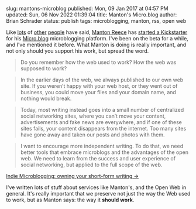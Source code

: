 slug: mantons-microblog
published: Mon, 09 Jan 2017 at 04:57 PM
updated: Sun, 06 Nov 2022 01:39:04 
title: Manton's Micro.blog
author: Brian Schrader
status: publish
tags: microblogging, manton, rss, open web

Like [lots][1] of [other][2] [people][3] have said, [Manton Reece][4] has [started a Kickstarter][5] for his [Micro.blog][6] microblogging platform. I've been on the beta for a while, and I've mentioned it before. What Manton is doing is really important, and not only should you support his work, but spread the word.

> Do you remember how the web used to work? How the web was supposed to work?

> In the earlier days of the web, we always published to our own web site. If you weren’t happy with your web host, or they went out of business, you could move your files and your domain name, and nothing would break.

> Today, most writing instead goes into a small number of centralized social networking sites, where you can’t move your content, advertisements and fake news are everywhere, and if one of these sites fails, your content disappears from the internet. Too many sites have gone away and taken our posts and photos with them.

> I want to encourage more independent writing. To do that, we need better tools that embrace microblogs and the advantages of the open web. We need to learn from the success and user experience of social networking, but applied to the full scope of the web.

[Indie Microblogging: owning your short-form writing &#8594;][5]

I've written lots of stuff about services like Manton's, and the Open Web in general. It's really important that we preserve not just the way the Web used to work, but as Manton says: the way it **should work**.

[1]: http://inessential.com/2017/01/06/mantons_thing
[2]: http://beckyhansmeyer.com/2017/01/08/in-support-of-microblogging/
[3]: https://marco.org/2017/01/07/indie-microblogging-kickstarter
[4]: http://www.manton.org
[5]: https://www.kickstarter.com/projects/manton/indie-microblogging-owning-your-short-form-writing
[6]: http://micro.blog
